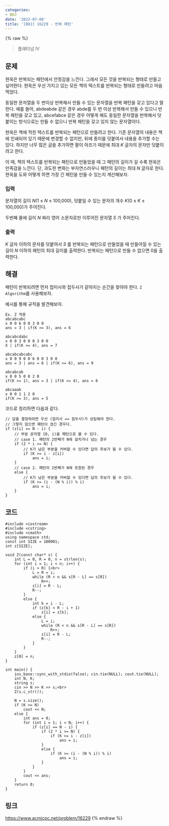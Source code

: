 ```yaml
---
categories:
- BOJ
date: '2022-07-08'
title: '[BOJ] 16229 - 반복 패턴'
---
```


{% raw %}
> 플래티넘 IV<br>

## 문제
현욱은 반복되는 패턴에서 안정감을 느낀다. 그래서 모든 것을 반복되는 형태로 만들고 싶어한다. 현욱은 우선 가지고 있는 모든 책의 텍스트를 반복되는 형태로 만들려고 마음 먹었다.

동일한 문자열을 두 번이상 반복해서 만들 수 있는 문자열을 반복 패턴을 갖고 있다고 말한다. 예를 들어, abdeabde 같은 경우 abde를 두 번 이상 반복해서 만들 수 있으니 반복 패턴을 갖고 있고, abcefabce 같은 경우 어떻게 해도 동일한 문자열을 반복해서 덧붙이는 방식으로는 만들 수 없으니 반복 패턴을 갖고 있지 않는 문자열이다.

현욱은 책에 적힌 텍스트를 반복되는 패턴으로 만들려고 한다. 기존 문자열의 내용은 책에 인쇄되어 있기 때문에 변경할 수 없지만, 뒤에 종이를 덧붙여서 내용을 추가할 수는 있다. 하지만 너무 많은 글을 추가하면 팔이 아프기 때문에 최대  _K_ 글자의 문자만 덧붙이려고 한다.

이 때, 책의 텍스트를 반복되는 패턴으로 만들었을 때 그 패턴의 길이가 길 수록 현욱은 만족감을 느낀다. 단, 과도한 변화는 부자연스러우니 패턴의 길이는 최대  _N_ 글자로 한다. 현욱을 도와 어떻게 하면 가장 긴 패턴을 만들 수 있는지 계산해보자.

### 입력
문자열의 길이  _N_(1 ≤  _N_  ≤ 100,000), 덧붙일 수 있는 문자의 개수  _K_(0 ≤ _K_ ≤ 100,000)가 주어진다.

두번째 줄에 길이  _N_ 짜리 영어 소문자로만 이루어진 문자열  _S_ 가 주어진다.

### 출력
_K_ 글자 이하의 문자를 덧붙여서  _S_ 를 반복되는 패턴으로 만들었을 때 만들어질 수 있는 길이 _N_  이하의 패턴의 최대 길이를 출력한다. 반복되는 패턴으로 만들 수 없으면 0을 출력한다.

## 해결
패턴이 반복되려면 먼저 접미사와 접두사가 같아지는 순간을 찾아야 한다. `Z Algorithm`를 사용해보자.

예시를 통해 규칙을 발견해보자. 
```
Ex. Z 적용
abcabcabc
x 0 0 6 0 0 3 0 0
ans = 3 | if(K >= 3), ans = 6 

abcabcdabc
x 0 0 3 0 0 0 3 0 0
X | if(K >= 4), ans = 7 

abcabcabcabc
x 0 0 9 0 0 6 0 0 3 0 0
ans = 3 | ans = 6 | if(K >= 6), ans = 9

abcabcab
x 0 0 5 0 0 2 0
if(K >= 1), ans = 3 | if(K >= 4), ans = 6

abcaaab
x 0 0 1 1 2 0
if(K >= 3), ans = 5
```

코드로 정리하면 다음과 같다.
```
// 답을 결정하려면 우선 (접미사 == 접두사)가 성립해야 한다.
// 그렇지 않으면 패턴이 끊긴 경우다.
if (z[i] == N - i) {
	// 부분 문자열 [0, i)을 패턴으로 볼 수 있다.
	// case 1. 패턴의 2번째가 N에 걸치거나 넘는 경우
	if (2 * i >= N) {
		// K가 남은 부분을 커버할 수 있다면 답의 후보가 될 수 있다.
		if (K >= i - z[i])
			ans = i;
	}
	// case 2. 패턴의 2번째가 N에 포함된 경우
	else {
		// K가 남은 부분을 커버할 수 있다면 답의 후보가 될 수 있다.
		if (K >= (i - (N % i)) % i)
			ans = i;
	}
}
```

## 코드
```
#include <iostream>
#include <cstring>
#include <cmath>
using namespace std;
const int SIZE = 100001;
int z[SIZE];

void Z(const char* s) {
	int L = 0, R = 0, n = strlen(s);
	for (int i = 1; i < n; i++) {
		if (i > R) {<br>
			L = R = i;
			while (R < n && s[R - L] == s[R])
				R++;
			z[i] = R - L;
			R--;
		}
		else {
			int k = i - L;
			if (z[k] < R - i + 1)
				z[i] = z[k];
			else {
				L = i;
				while (R < n && s[R - L] == s[R])
					R++;
				z[i] = R - L;
				R--;
			}
		}
	}
	z[0] = n;
}

int main() {
	ios_base::sync_with_stdio(false); cin.tie(NULL); cout.tie(NULL);
	int N, K;
	string s;
	cin >> N >> K >> s;<br>
	Z(s.c_str());

	N = s.size();
	if (K >= N)
		cout << N;
	else {
		int ans = 0;
		for (int i = 1; i < N; i++) {
			if (z[i] == N - i) {
				if (2 * i >= N) {
					if (K >= i - z[i])
						ans = i;
				}
				else {
					if (K >= (i - (N % i)) % i)
						ans = i;
				}
			}
		}
		cout << ans;
	}
	return 0;
}
```

## 링크
https://www.acmicpc.net/problem/16229
{% endraw %}